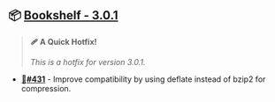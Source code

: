 ## 📦 [Bookshelf - 3.0.1](https://github.com/mcbookshelf/bookshelf/releases/tag/v3.0.1)

> **🩹 A Quick Hotfix!**
>
> *This is a hotfix for version 3.0.1.*

- <abbr title="Bug Fix">🐛</abbr>**[#431](https://github.com/mcbookshelf/bookshelf/pull/431)** - Improve compatibility by using deflate instead of bzip2 for compression.
